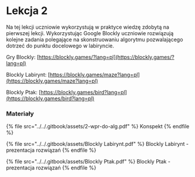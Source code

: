 # Lekcja 2

Na tej lekcji uczniowie wykorzystują w praktyce wiedzę zdobytą na pierwszej lekcji. Wykorzystując Google Blockly uczniowie rozwiązują kolejne zadania polegające na skonstruowaniu algorytmu pozwalającego dotrzeć do punktu docelowego w labiryncie.

Gry Blockly: [https://blockly.games/?lang=pl](https://blockly.games/?lang=pl)

Blockly Labirynt: [https://blockly.games/maze?lang=pl](https://blockly.games/maze?lang=pl)

Blockly Ptak: [https://blockly.games/bird?lang=pl](https://blockly.games/bird?lang=pl)

### Materiały

{% file src="../../.gitbook/assets/2-wpr-do-alg.pdf" %}
Konspekt
{% endfile %}

{% file src="../../.gitbook/assets/Blockly Labirynt.pdf" %}
Blockly Labirynt - prezentacja rozwiązań
{% endfile %}

{% file src="../../.gitbook/assets/Blockly Ptak.pdf" %}
Blockly Ptak - prezentacja rozwiązań
{% endfile %}

